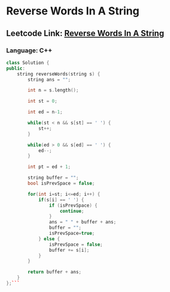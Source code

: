 # Reverse Words In A String

## Leetcode Link: [Reverse Words In A String](https://leetcode.com/problems/reverse-words-in-a-string/)
### Language: C++

```cpp
class Solution {
public:
    string reverseWords(string s) {
        string ans = "";

        int n = s.length();

        int st = 0;

        int ed = n-1;

        while(st < n && s[st] == ' ') {
            st++;
        }

        while(ed > 0 && s[ed] == ' ') {
            ed--;
        }

        int pt = ed + 1;

        string buffer = "";
        bool isPrevSpace = false;

        for(int i=st; i<=ed; i++) {
            if(s[i] == ' ') {
                if (isPrevSpace) {
                    continue;
                }
                ans = " " + buffer + ans;
                buffer = "";
                isPrevSpace=true;
            } else {
                isPrevSpace = false;
                buffer += s[i];
            }
        }

        return buffer + ans;
    }
};```



